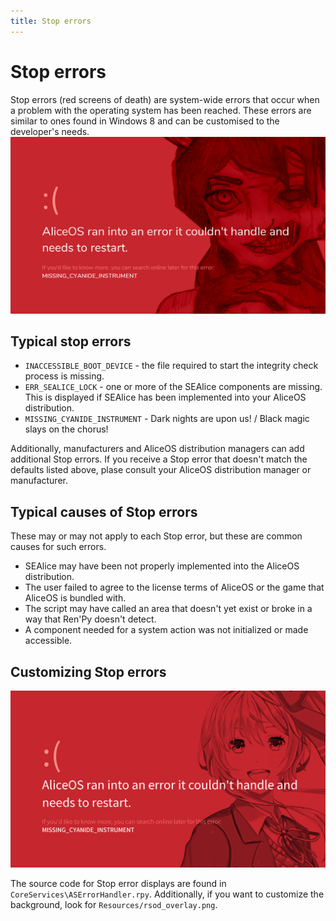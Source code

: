 ```yaml
---
title: Stop errors
---
```

# Stop errors
Stop errors (red screens of death) are system-wide errors that occur when a problem with the operating system has been reached. These errors are similar to ones found in Windows 8 and can be customised to the developer's needs.
![Standard boot screen](../media/img/rsod.png)

## Typical stop errors
- `INACCESSIBLE_BOOT_DEVICE` - the file required to start the integrity check process is missing.
- `ERR_SEALICE_LOCK` - one or more of the SEAlice components are missing. This is displayed if SEAlice has been implemented into your AliceOS distribution.
- `MISSING_CYANIDE_INSTRUMENT` - Dark nights are upon us! / Black magic slays on the chorus!

Additionally, manufacturers and AliceOS distribution managers can add additional Stop errors. If you receive a Stop error that doesn't match the defaults listed above, plase consult your AliceOS distribution manager or manufacturer.

## Typical causes of Stop errors
These may or may not apply to each Stop error, but these are common causes for such errors.

- SEAlice may have been not properly implemented into the AliceOS distribution.
- The user failed to agree to the license terms of AliceOS or the game that AliceOS is bundled with.
- The script may have called an area that doesn't yet exist or broke in a way that Ren'Py doesn't detect.
- A component needed for a system action was not initialized or made accessible.

## Customizing Stop errors
![Standard boot screen](../media/img/rsod_custom.png)

The source code for Stop error displays are found in `CoreServices\ASErrorHandler.rpy`. Additionally, if you want to customize the background, look for `Resources/rsod_overlay.png`.